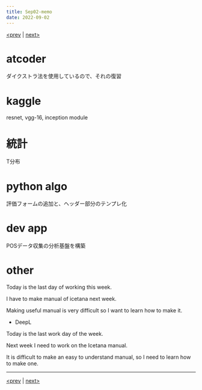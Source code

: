 ```yaml
---
title: Sep02-memo 
date: 2022-09-02 
---
```


[<prev](https://idekworks.github.io/TechnicalMemo/2022/09/01/Sep01.html) | [next>](https://idekworks.github.io/TechnicalMemo/2022/09/03/Sep03.html) 

# atcoder
ダイクストラ法を使用しているので、それの復習

# kaggle
resnet, vgg-16, inception module

# 統計
T分布

# python algo
評価フォームの追加と、ヘッダー部分のテンプレ化

# dev app
POSデータ収集の分析基盤を構築

# other
Today is the last day of working this week.

I have to make manual of icetana next week.

Making useful manual is very difficult so I want to learn how to make it.

- DeepL

Today is the last work day of the week.

Next week I need to work on the Icetana manual.

It is difficult to make an easy to understand manual, so I need to learn how to make one.

***

[<prev](https://idekworks.github.io/TechnicalMemo/2022/09/01/Sep01.html) | [next>](https://idekworks.github.io/TechnicalMemo/2022/09/03/Sep03.html)

